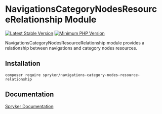 # NavigationsCategoryNodesResourceRelationship Module
[![Latest Stable Version](https://poser.pugx.org/spryker/navigations-category-nodes-resource-relationship/v/stable.svg)](https://packagist.org/packages/spryker/navigations-category-nodes-resource-relationship)
[![Minimum PHP Version](https://img.shields.io/badge/php-%3E%3D%207.4-8892BF.svg)](https://php.net/)

NavigationsCategoryNodesResourceRelationship module provides a relationship between navigations and category nodes resources.

## Installation

```
composer require spryker/navigations-category-nodes-resource-relationship
```

## Documentation

[Spryker Documentation](https://documentation.spryker.com)
